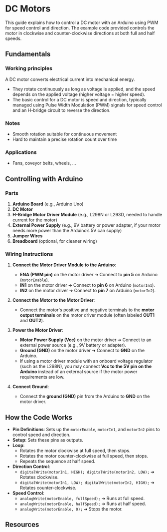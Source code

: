 # DC Motors

This guide explains how to control a DC motor with an Arduino using PWM for speed control and direction. The example code provided controls the motor in clockwise and counter-clockwise directions at both full and half speeds.

## Fundamentals

### Working principles
A DC motor converts electrical current into mechanical energy.
- They rotate continuously as long as voltage is applied, and the speed depends on the applied voltage (higher voltage = higher speed).
- The basic control for a DC motor is speed and direction, typically managed using Pulse Width Modulation (PWM) signals for speed control and an H-bridge circuit to reverse the direction.

### Notes
- Smooth rotation suitable for continuous movement
- Hard to maintain a precise rotation count over time

### Applications
- Fans, coveyor belts, wheels, ...

## Controlling with Arduino

### Parts

1. **Arduino Board** (e.g., Arduino Uno)
2. **DC Motor**
3. **H-Bridge Motor Driver Module** (e.g., L298N or L293D, needed to handle current for the motor)
4. **External Power Supply** (e.g., 9V battery or power adapter, if your motor needs more power than the Arduino’s 5V can supply)
5. **Jumper Wires**
6. **Breadboard** (optional, for cleaner wiring)

### Wiring Instructions

1. **Connect the Motor Driver Module to the Arduino**:
   - **ENA (PWM pin)** on the motor driver ➔ Connect to **pin 5** on Arduino (`motorEnable`).
   - **IN1** on the motor driver ➔ Connect to **pin 6** on Arduino (`motorIn1`).
   - **IN2** on the motor driver ➔ Connect to **pin 7** on Arduino (`motorIn2`).
   
2. **Connect the Motor to the Motor Driver**:
   - Connect the motor's positive and negative terminals to the **motor output terminals** on the motor driver module (often labeled **OUT1** and **OUT2**).

3. **Power the Motor Driver**:
   - **Motor Power Supply (Vcc)** on the motor driver ➔ Connect to an external power source (e.g., 9V battery or adapter).
   - **Ground (GND)** on the motor driver ➔ Connect to **GND** on the Arduino.
   - If using a motor driver module with an onboard voltage regulator (such as the L298N), you may connect **Vcc to the 5V pin on the Arduino** instead of an external source if the motor power requirements are low.

4. **Connect Ground**:
   - Connect the **ground (GND)** pin from the Arduino to **GND** on the motor driver.


## How the Code Works

- **Pin Definitions**: Sets up the `motorEnable`, `motorIn1`, and `motorIn2` pins to control speed and direction.
- **Setup**: Sets these pins as outputs.
- **Loop**:
  - Rotates the motor clockwise at full speed, then stops.
  - Rotates the motor counter-clockwise at full speed, then stops.
  - Repeats the sequence at half speed.
- **Direction Control**:
  - `digitalWrite(motorIn1, HIGH); digitalWrite(motorIn2, LOW);` ➔ Rotates clockwise.
  - `digitalWrite(motorIn1, LOW); digitalWrite(motorIn2, HIGH);` ➔ Rotates counter-clockwise.
- **Speed Control**:
  - `analogWrite(motorEnable, fullSpeed);` ➔ Runs at full speed.
  - `analogWrite(motorEnable, halfSpeed);` ➔ Runs at half speed.
  - `analogWrite(motorEnable, 0);` ➔ Stops the motor.
 
## Resources
